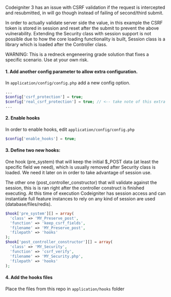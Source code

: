 Codeigniter 3 has an issue with CSRF validation if the request is intercepted and resubmitted, in will go though instead of failing of second/third submit.

In order to actually validate server side the value, in this example the CSRF token is stored in session and reset after the submit to prevent the above vulnerability.
Extending the Security class with session support is not possible due to how the core loading functionality is built, Session class is a library which is loaded after the Controller class.

WARNING: This is a redneck engeneering grade solution that fixes a specific scenario. Use at your own risk.

#### 1. Add another  config parameter to allow extra configuration.
In `application/config/config.php` add a new config option.
```php
... 
$config['csrf_protection'] = true;
$config['real_csrf_protection'] = true; // <-- take note of this extra non-standard config item
...
```

#### 2. Enable hooks
In order to enable hooks, edit  `application/config/config.php` 
```php
$config['enable_hooks'] = true;
```

#### 3. Define two new hooks:
One hook (pre_system) that will keep the initial $_POST data (at least the specific field we need), which is usually removed after Security class is loaded. We need it later on in order to take advantage of session use.

The other one (post_controller_constructor) that will validate against the session, this is is ran right after the controller construct is finished executing. At this time of execution Codeigniter has session access and can instantiate full feature instances to rely on any kind of session are used (database/files/redis).

```php
$hook['pre_system'][] = array(
  'class' => 'MY_Preserve_post',
  'function' => 'keep_csrf_fields',
  'filename' => 'MY_Preserve_post',
  'filepath' => 'hooks'
);
$hook['post_controller_constructor'][] = array(
  'class' => 'MY_Security',
  'function' => 'csrf_verify',
  'filename' => 'MY_Security.php',
  'filepath' => 'hooks'
);
```

#### 4. Add the hooks files 
Place the files from this repo in `application/hooks` folder
